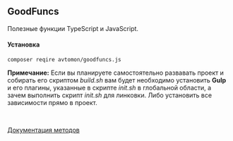 ## GoodFuncs

Полезные функции TypeScript и JavaScript.

#### Установка

``
composer reqire avtomon/goodfuncs.js
``
<br>

<b>Примечание:</b> 
Если вы планируете самостоятельно развавать проект и собирать его скриптом <i>build.sh</i> вам будет необходимо установить <b>Gulp</b> и его плагины, указанные в скрипте <i>init.sh</i> в глобальной области, а зачем выполнить скрипт <i>init.sh</i> для линковки. Либо установить все зависимости прямо в проект.

<br>

[Документация методов](docs_ru)